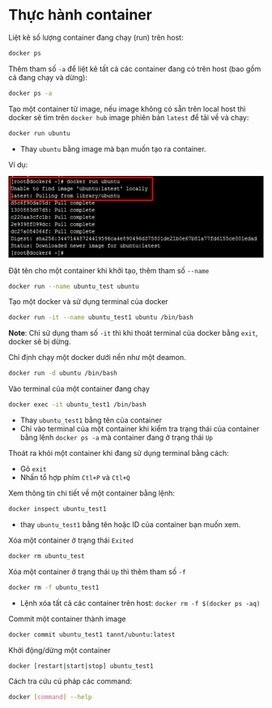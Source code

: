 # Thực hành container

Liệt kê số lượng container đang chạy (run) trên host:
```sh
docker ps
```

Thêm tham số `-a` để liệt kê tất cả các container đang có trên host (bao gồm cả đang chạy và dừng):
```sh
docker ps -a
```

Tạo một container từ image, nếu image không có sẵn trên local host thì docker sẽ tìm trên `docker hub` image phiên bản `latest` để tải về và chạy:
```sh
docker run ubuntu
```

- Thay `ubuntu` bằng image mà bạn muốn tạo ra container.

Ví dụ:

![docker_run](../images/docker_run.png)

Đặt tên cho một container khi khởi tạo, thêm tham số `--name`
```sh
docker run --name ubuntu_test ubuntu
```

Tạo một docker và sử dụng terminal của docker
```sh
docker run -it --name ubuntu_test1 ubuntu /bin/bash
```

**Note**: Chỉ sử dụng tham số `-it` thì khi thoát terminal của docker bằng `exit`, docker sẽ bị dừng.

Chỉ định chạy một docker dưới nền như một deamon. 
```sh
docker run -d ubuntu /bin/bash
```

Vào terminal của một container đang chạy
```sh
docker exec -it ubuntu_test1 /bin/bash
```

- Thay `ubuntu_test1` bằng tên của container
- Chỉ vào terminal của một container khi kiểm tra trạng thái của container bằng lệnh `docker ps -a` mà container đang ở trạng thái `Up`

Thoát ra khỏi một container khi đang sử dụng terminal bằng cách:
- Gõ `exit`
- Nhấn tổ hợp phím `Ctl+P` và `Ctl+Q`

Xem thông tin chi tiết về một container bằng lệnh:
```sh
docker inspect ubuntu_test1
```

- thay `ubuntu_test1` bằng tên hoặc ID của container bạn muốn xem.

Xóa một container ở trạng thái `Exited`
```sh
docker rm ubuntu_test
```

Xóa một container ở trạng thái `Up` thì thêm tham số `-f`
```sh
docker rm -f ubuntu_test1
```

- Lệnh xóa tất cả các container trên host: `docker rm -f $(docker ps -aq)`

Commit một container thành image
```sh
docker commit ubuntu_test1 tannt/ubuntu:latest
```

Khởi động/dừng một container
```sh
docker [restart|start|stop] ubuntu_test1
```

Cách tra cứu cú pháp các command:
```sh
docker [command] --help
```